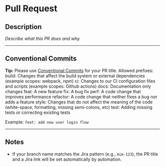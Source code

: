 # Pull Request

## Description
_Describe what this PR does and why._

---

## Conventional Commits
**Tip:** Please use [Conventional Commits](https://www.conventionalcommits.org/en/v1.0.0/) for your PR title. Allowed prefixes:
build: Changes that affect the build system or external dependencies (example scopes: webpack, npm)
ci: Changes to our CI configuration files and scripts (example scopes: Github actions)
docs: Documentation only changes
feat: A new feature
fix: A bug fix
perf: A code change that improves performance
refactor: A code change that neither fixes a bug nor adds a feature
style: Changes that do not affect the meaning of the code (white-space, formatting, missing semi-colons, etc)
test: Adding missing tests or correcting existing tests

Example: `feat: add new user login flow`

---

## Notes
- If your branch name matches the Jira pattern (e.g., `mim-123`), the PR title and a Jira link will be set automatically by automation. 